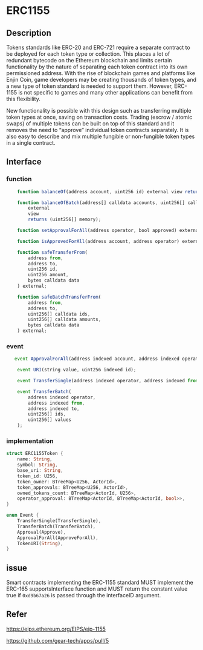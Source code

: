 # ERC1155

## Description
Tokens standards like ERC-20 and ERC-721 require a separate contract to be deployed for each token type or collection. This places a lot of redundant bytecode on the Ethereum blockchain and limits certain functionality by the nature of separating each token contract into its own permissioned address. With the rise of blockchain games and platforms like Enjin Coin, game developers may be creating thousands of token types, and a new type of token standard is needed to support them. However, ERC-1155 is not specific to games and many other applications can benefit from this flexibility.

New functionality is possible with this design such as transferring multiple token types at once, saving on transaction costs. Trading (escrow / atomic swaps) of multiple tokens can be built on top of this standard and it removes the need to “approve” individual token contracts separately. It is also easy to describe and mix multiple fungible or non-fungible token types in a single contract.

## Interface

### function

```js
    function balanceOf(address account, uint256 id) external view returns (uint256);

    function balanceOfBatch(address[] calldata accounts, uint256[] calldata ids)
        external
        view
        returns (uint256[] memory);

    function setApprovalForAll(address operator, bool approved) external;

    function isApprovedForAll(address account, address operator) external view returns (bool);

    function safeTransferFrom(
        address from,
        address to,
        uint256 id,
        uint256 amount,
        bytes calldata data
    ) external;

    function safeBatchTransferFrom(
        address from,
        address to,
        uint256[] calldata ids,
        uint256[] calldata amounts,
        bytes calldata data
    ) external;
```

### event

```js
   event ApprovalForAll(address indexed account, address indexed operator, bool approved);

    event URI(string value, uint256 indexed id);

    event TransferSingle(address indexed operator, address indexed from, address indexed to, uint256 id, uint256 value);

    event TransferBatch(
        address indexed operator,
        address indexed from,
        address indexed to,
        uint256[] ids,
        uint256[] values
    );
```

### implementation

```rust
struct ERC1155Token {
    name: String,
    symbol: String,
    base_uri: String,
    token_id: U256,
    token_owner: BTreeMap<U256, ActorId>,
    token_approvals: BTreeMap<U256, ActorId>,
    owned_tokens_count: BTreeMap<ActorId, U256>,
    operator_approval: BTreeMap<ActorId, BTreeMap<ActorId, bool>>,
}

enum Event {
    TransferSingle(TransferSingle),
    TransferBatch(TransferBatch),
    Approval(Approve),
    ApprovalForAll(ApproveForAll),
    TokenURI(String),
}
```
## issue

Smart contracts implementing the ERC-1155 standard MUST implement the ERC-165 supportsInterface function and MUST return the constant value true if `0xd9b67a26` is passed through the interfaceID argument.

## Refer

https://eips.ethereum.org/EIPS/eip-1155

https://github.com/gear-tech/apps/pull/5
